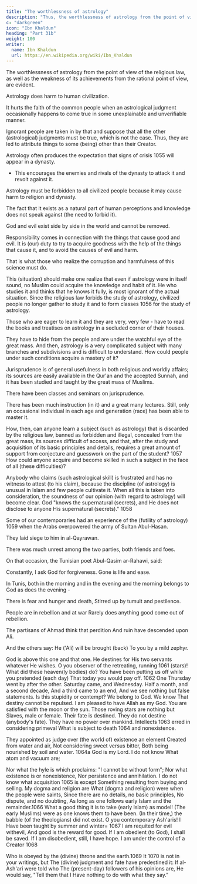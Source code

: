 ```yaml
---
title: "The worthlessness of astrology"
description: "Thus, the worthlessness of astrology from the point of view of the religious law, as well as the weakness of its achievements from the rational point of view, are evident"
c: "darkgreen"
icon: "Ibn Khaldun"
heading: "Part 31b"
weight: 100
writer:
  name: Ibn Khaldun
  url: https://en.wikipedia.org/wiki/Ibn_Khaldun
---
```




The worthlessness of astrology from the point of view of the religious law, as well as the weakness of its achievements from the rational point of
view, are evident. 

Astrology does harm to human civilization. 

It hurts the faith of the common people when an astrological judgment occasionally happens to come true in some unexplainable and unverifiable manner.

Ignorant people are taken in by that and suppose that all the other (astrological) judgments must be true, which is not the case. Thus, they are led to attribute things to some (being) other than their Creator.

Astrology often produces the expectation that signs of crisis 1055 will appear in a dynasty.
- This encourages the enemies and rivals of the dynasty to attack it and revolt against it.

Astrology must be forbidden to all civilized people because it may cause harm to religion and dynasty. 

The fact that it exists as a natural part of human perceptions and knowledge does not speak against (the need to forbid it).

God and evil exist side by side in the world and cannot be removed. 

Responsibility comes in connection with the things that cause good and evil. It is (our) duty to try to acquire goodness with the help of the things that cause it, and to avoid the causes of evil and harm. 

That is what those who realize the corruption and harmfulness of this science must do.

This (situation) should make one realize that even if astrology were in itself sound, no Muslim could acquire the knowledge and habit of it. He who studies it and thinks that he knows it fully, is most ignorant of the actual situation. Since the religious law forbids the study of astrology, civilized people no longer gather to study it and to form classes 1056 for the study of astrology. 

Those who are eager to learn it and they are very, very few - have to read the books and treatises on astrology in a secluded corner of their houses. 

They have to hide from the people and are under the watchful eye of the great mass. And then, astrology is a very
complicated subject with many branches and subdivisions and is difficult to understand. How could people under such conditions acquire a mastery of it?


Jurisprudence is of general usefulness in both religious and worldly affairs; its sources are easily available in the Qur'an and the accepted Sunnah, and it has been studied and taught by the great mass of Muslims. 

There have been classes and seminars on jurisprudence. 

There has been much instruction (in it) and a great many lectures. Still, only an occasional individual in each age and generation (race) has been able to master it. 

How, then, can anyone learn a subject (such as astrology) that is discarded by the religious law, banned as forbidden and illegal, concealed from the great mass, its sources difficult of access, and that, after the study and acquisition of its basic principles and details, requires a great amount of support from conjecture and guesswork on the part of the student? 1057 How could anyone acquire and become skilled in such a subject in the face of all (these difficulties)?

Anybody who claims (such astrological skill) is frustrated and has no witness to attest (to his claim), because the discipline (of astrology) is unusual in Islam and few people cultivate it. When all this is taken into consideration, the soundness of our opinion (with regard to astrology) will become clear. God "knows the supernatural (secrets), and He does not disclose to anyone His supernatural (secrets)." 1058

Some of our contemporaries had an experience of the (futility of astrology) 1059 when the Arabs overpowered the army of Sultan Abul-Hasan.

They laid siege to him in al-Qayrawan. 

There was much unrest among the two parties, both friends and foes. 

On that occasion, the Tunisian poet Abul-Qasim ar-Rahawi, said:


Constantly, I ask God for forgiveness. Gone is life and ease.

In Tunis, both in the morning and in the evening and the morning belongs to God as does the evening -

There is fear and hunger and death, Stirred up by tumult and pestilence.

People are in rebellion and at war Rarely does anything good come out of rebellion.

The partisans of Ahmad think that perdition And ruin have descended upon Ali. <!-- 1060 -->

And the others say: He ('Ali) will be brought (back) To you by a mild
zephyr.

God is above this one and that one.
He destines for His two servants whatever He wishes.
O you observer of the retreating, running 1061 (stars)! What did these
heaven(ly bodies) do?
You have been putting us off while you pretended (each day)
That today you would pay off. 1062
One Thursday went by after the other. Saturday came, and Wednesday.
Half a month, and a second decade, And a third came to an end,
And we see nothing but false statements. Is this stupidity or contempt?
We belong to God. We know That destiny cannot be repulsed.
I am pleased to have Allah as my God.
You are satisfied with the moon or the sun.
Those roving stars are nothing but Slaves, male or female.
Their fate is destined. They do not destine (anybody's fate).
They have no power over mankind.
Intellects 1063 erred in considering primeval What is subject to death 1064 and
nonexistence.

They appointed as judge over (the world of) existence an element
Created from water and air,
Not considering sweet versus bitter,
Both being nourished by soil and water. 1064a
God is my Lord. I do not know
What atom and vacuum are;

Nor what the hyle is which proclaims:
"I cannot be without form";
Nor what existence is or nonexistence,
Nor persistence and annihilation.
I do not know what acquisition 1065 is except
Something resulting from buying and selling. My dogma and religion are
What (dogma and religion) were when the people were saints,
Since there are no details, no basic principles,
No dispute, and no doubting,
As long as one follows early Islam and the remainder.1066
What a good thing it is to take (early Islam) as model! (The early Muslims)
were as one knows them to have been.
(In their time,) the babble (of the theologians) did not exist.
O you contemporary Ash'aris! I
Have been taught by summer and winter= 1067 I am requited for evil withevil,
And good is the reward for good.
If I am obedient (to God), I shall be saved.
If I am disobedient, still, I have hope. I am under the control of a Creator
1068

Who is obeyed by the (divine) throne and the earth.1069
It 1070 is not in your writings, but
The (divine) judgment and fate have predestined it:
If al-Ash'ari were told who
The (present-day) followers of his opinions are,
He would say, "Tell them that I
Have nothing to do with what they say."
